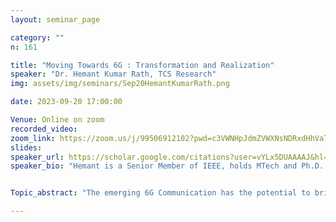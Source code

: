 ```yaml
---
layout: seminar_page

category: ""
n: 161

title: "Moving Towards 6G : Transformation and Realization"  
speaker: "Dr. Hemant Kumar Rath, TCS Research"
img: assets/img/seminars/Sep20HemantKumarRath.png

date: 2023-09-20 17:00:00

Venue: Online on zoom
recorded_video:
zoom_link: https://zoom.us/j/99506912102?pwd=c3VWNHpJdmZVWXNsNDRxdHhVaTBuZz09
slides: 
speaker_url: https://scholar.google.com/citations?user=vYLx5DUAAAAJ&hl=en
speaker_bio: "Hemant is a Senior Member of IEEE, holds MTech and Ph.D. in Communication Engg. from IIT Bombay, and BE in EL&TCE from VSSUT Burla, Odisha. He has close to 25 years of experience in academics, research, and industry. At present, Hemant is a Principal Scientist at TCS Research Bhubaneswar. His research interests include NextGen Network Design, Software Defined Networks, Industrial Applications, QoS in Networks, Network Security, etc. He has authored many research papers, co-authored a book, delivered several talks, and has more than 70 granted patents in the broad areas of communication and networking. Hemant has received several awards including the Distinguished Engineer Award in TCS. He is active in national and international standardization (IoT -ITU-T, GISFI, TSDSI, IEEE) in the areas of networking and communications. He is also teaching at IIT Bhubaneswar (School of Electrical Sciences) as an Adjunct Faculty since July 2019."


Topic_abstract: "The emerging 6G Communication has the potential to bring disruptions in the market and the society. It has the ability to bring plethora of new applications. In this talk, we plan to discuss the journey of 6G, emerging technologies which will be driving 6G, transformation activities to realize the new emerging applications and solutions, and the Industry view on this."

---
```

